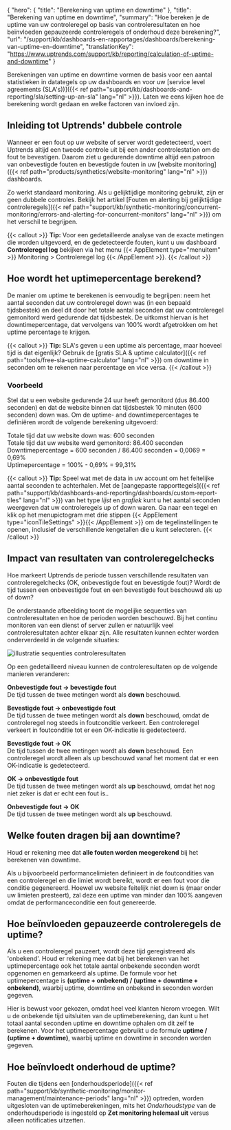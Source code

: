 {
  "hero": {
    "title": "Berekening van uptime en downtime"
  },
  "title": "Berekening van uptime en downtime",
  "summary": "Hoe bereken je de uptime van uw controleregel op basis van controleresultaten en hoe beïnvloeden gepauzeerde controleregels of onderhoud deze berekening?",
  "url": "/support/kb/dashboards-en-rapportages/dashboards/berekening-van-uptime-en-downtime",
  "translationKey": "https://www.uptrends.com/support/kb/reporting/calculation-of-uptime-and-downtime"
}

Berekeningen van uptime en downtime vormen de basis voor een aantal statistieken in datategels op uw dashboards en voor uw [service level agreements (SLA's))]({{< ref path="support/kb/dashboards-and-reporting/sla/setting-up-an-sla" lang="nl" >}}). Laten we eens kijken hoe de berekening wordt gedaan en welke factoren van invloed zijn.
## Inleiding tot Uptrends' dubbele controle

Wanneer er een fout op uw website of server wordt gedetecteerd, voert Uptrends altijd een tweede controle uit bij een ander controlestation om de fout te bevestigen. Daarom ziet u gedurende downtime altijd een patroon van onbevestigde fouten en bevestigde fouten in uw [website monitoring]({{< ref path="products/synthetics/website-monitoring" lang="nl" >}}) dashboards.

Zo werkt standaard monitoring. Als u gelijktijdige monitoring gebruikt, zijn er geen dubbele controles. Bekijk het artikel [Fouten en alerting bij gelijktijdige controleregels]({{< ref path="support/kb/synthetic-monitoring/concurrent-monitoring/errors-and-alerting-for-concurrent-monitors" lang="nl" >}}) om het verschil te begrijpen.

{{< callout >}}
**Tip:** Voor een gedetailleerde analyse van de exacte metingen die worden uitgevoerd, en de gedetecteerde fouten, kunt u uw dashboard **Controleregel log**  bekijken via het menu {{< AppElement type="menuitem" >}} Monitoring > Controleregel log {{< /AppElement >}}.
{{< /callout >}}

## Hoe wordt het uptimepercentage berekend?

De manier om uptime te berekenen is eenvoudig te begrijpen: neem het aantal seconden dat uw controleregel down was (in een bepaald tijdsbestek) en deel dit door het totale aantal seconden dat uw controleregel gemonitord werd gedurende dat tijdsbestek. De uitkomst hiervan is het downtimepercentage, dat vervolgens van 100% wordt afgetrokken om het uptime percentage te krijgen.

{{< callout >}}
**Tip:** SLA's geven u een uptime als percentage, maar hoeveel tijd is dat eigenlijk? Gebruik de [gratis SLA & uptime calculator]({{< ref path="tools/free-sla-uptime-calculator" lang="nl" >}}) om downtime in seconden om te rekenen naar percentage en vice versa. 
{{< /callout >}}

### Voorbeeld

Stel dat u een website gedurende 24 uur heeft gemonitord (dus 86.400 seconden) en dat de website binnen dat tijdsbestek 10 minuten (600 seconden) down was. Om de uptime- and downtimepercentages te definiëren wordt de volgende berekening uitgevoerd:

Totale tijd dat uw website down was: 600 seconden  
Totale tijd dat uw website werd gemonitord: 86.400 seconden  
Downtimepercentage = 600 seconden / 86.400 seconden = 0,0069 = 0,69%  
Uptimepercentage = 100% - 0,69% = 99,31%  

{{< callout >}}
**Tip:** Speel wat met de data in uw account om het feitelijke aantal seconden te achterhalen. Met de [aangepaste rapporttegels]({{< ref path="support/kb/dashboards-and-reporting/dashboards/custom-report-tiles" lang="nl" >}}) van het type _lijst_ en _grafiek_ kunt u het aantal seconden weergeven dat uw controleregels up of down waren. Ga naar een tegel en klik op het menupictogram met drie stippen {{< AppElement type="iconTileSettings" >}}{{< /AppElement >}} om de tegelinstellingen te openen, inclusief de verschillende kengetallen die u kunt selecteren.
{{< /callout >}}

## Impact van resultaten van controleregelchecks

Hoe markeert Uptrends de periode tussen verschillende resultaten van controleregelchecks (OK, onbevestigde fout en bevestigde fout)? Wordt de tijd tussen een onbevestigde fout en een bevestigde fout beschouwd als up of down? 

De onderstaande afbeelding toont de mogelijke sequenties van controleresultaten en hoe de perioden worden beschouwd. Bij het continu monitoren van een dienst of server zullen er natuurlijk veel controleresultaten achter elkaar zijn. Alle resultaten kunnen echter worden onderverdeeld in de volgende situaties:

![illustratie sequenties controleresultaten](/img/content/uptime-calculation-min.svg)

Op een gedetailleerd niveau kunnen de controleresultaten op de volgende manieren veranderen:   

**Onbevestigde fout -> bevestigde fout**  
De tijd tussen de twee metingen wordt als **down** beschouwd.

**Bevestigde fout -> onbevestigde fout**  
De tijd tussen de twee metingen wordt als **down** beschouwd, omdat de controleregel nog steeds in foutconditie verkeert. Een controleregel verkeert in foutconditie tot er een OK-indicatie is gedetecteerd.

**Bevestigde fout -> OK**  
De tijd tussen de twee metingen wordt als **down** beschouwd. Een controleregel wordt alleen als up beschouwd vanaf het moment dat er een OK-indicatie is gedetecteerd.

**OK -> onbevestigde fout**   
De tijd tussen de twee metingen wordt als **up** beschouwd, omdat het nog niet zeker is dat er echt een fout is.. 

**Onbevestigde fout -> OK**  
De tijd tussen de twee metingen wordt als **up** beschouwd. 

## Welke fouten dragen bij aan downtime?

Houd er rekening mee dat **alle fouten worden meegerekend** bij het berekenen van downtime. 

Als u bijvoorbeeld performancelimieten definieert in de foutcondities van een controleregel en die limiet wordt bereikt, wordt er een fout voor die conditie gegenereerd. Hoewel uw website feitelijk niet down is (maar onder uw limieten presteert), zal deze een uptime van minder dan 100% aangeven omdat de performanceconditie een fout genereerde.

## Hoe beïnvloeden gepauzeerde controleregels de uptime?

Als u een controleregel pauzeert, wordt deze tijd geregistreerd als 'onbekend'. Houd er rekening mee dat bij het berekenen van het uptimepercentage ook het totale aantal onbekende seconden wordt opgenomen en gemarkeerd als uptime. De formule voor het uptimepercentage is **(uptime + onbekend) / (uptime + downtime + onbekend)**, waarbij uptime, downtime en onbekend in seconden worden gegeven.

Hier is bewust voor gekozen, omdat heel veel klanten hierom vroegen. Wilt u de onbekende tijd uitsluiten van de uptimeberekening, dan kunt u het totaal aantal seconden uptime en downtime ophalen om dit zelf te berekenen. Voor het uptimepercentage gebruikt u de formule **uptime / (uptime + downtime)**, waarbij uptime en downtime in seconden worden gegeven.

## Hoe beïnvloedt onderhoud de uptime?

Fouten die tijdens een [onderhoudsperiode]({{< ref path="support/kb/synthetic-monitoring/monitor-management/maintenance-periods" lang="nl" >}}) optreden, worden uitgesloten van de uptimeberekeningen, mits het *Onderhoudstype* van de onderhoudsperiode is ingesteld op **Zet monitoring helemaal uit** versus alleen notificaties uitzetten.  
